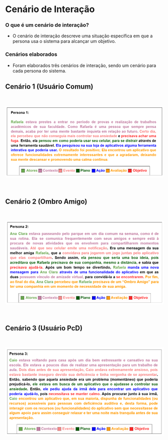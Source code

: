 # Cenário de Interação
### O que é um cenário de interação?
- O cenário de interação descreve uma situação específica em que a persona usa o sistema para alcançar um objetivo.

### Cenários elaborados
- Foram elaborados três cenários de interação, sendo um cenário para cada persona do sistema.

## Cenário 1 (Usuário Comum)
<br>
<p align="center"> <img src="https://github.com/ailinha01/IHC-TRABALHO/blob/7a2342b75a2b0559e1d5568c57f663e8618db150/docs/Imagens/Imagens_Cen%C3%A1rio_Interativo/Cen%C3%A1rio%20Interativo%201.png" alt="" width="800" /></p>
<br>

## Cenário 2 (Ombro Amigo)
<br>
<p align="center"> <img src="https://github.com/ailinha01/IHC-TRABALHO/blob/7a2342b75a2b0559e1d5568c57f663e8618db150/docs/Imagens/Imagens_Cen%C3%A1rio_Interativo/Cen%C3%A1rio%20Interativo%202.png" alt="" width="800" /></p>
<br>

## Cenário 3 (Usuário PcD)
<br>
<p align="center"> <img src="https://github.com/ailinha01/IHC-TRABALHO/blob/7a2342b75a2b0559e1d5568c57f663e8618db150/docs/Imagens/Imagens_Cen%C3%A1rio_Interativo/Cen%C3%A1rio%20Interativo%203.png" alt="" width="800" /></p>
<br>
